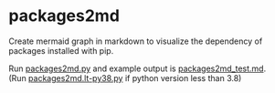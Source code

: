# packages2md
Create mermaid graph in markdown to visualize the dependency of packages installed with pip.

Run [packages2md.py](packages2md.py) and example output is [packages2md_test.md](packages2md_test.md).  
(Run [packages2md.lt-py38.py](packages2md.lt-py38.py) if python version less than 3.8)
